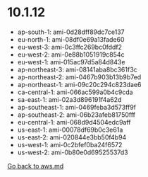 
 # 10.1.12
- ap-south-1: ami-0d28dff89dc7ce137
- eu-north-1: ami-08df0e69a13fade60
- eu-west-3: ami-0c3ffc269bc0fddf2
- eu-west-2: ami-0e88b1051919c854c
- eu-west-1: ami-015ac97d5a84d843e
- ap-northeast-3: ami-08141aba8bc361f3c
- ap-northeast-2: ami-0467b903b13b9b7ed
- ap-northeast-1: ami-09c20c294c823dae6
- ca-central-1: ami-066ac599a0b4c9cda
- sa-east-1: ami-02a3d896191f4a62d
- ap-southeast-1: ami-0469feba3d573ff9f
- ap-southeast-2: ami-06b23afeb81750fff
- eu-central-1: ami-068d9d4504edc9aff
- us-east-1: ami-00078df69b0c3e61a
- us-east-2: ami-020844e3bb50f4b94
- us-west-1: ami-0c2bfef0ba24f6572
- us-west-2: ami-0b80e0d69525537d3

[Go back to aws.md](../../aws.md) 
